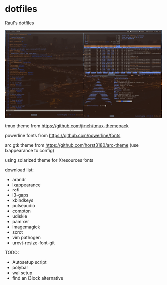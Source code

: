 # dotfiles
Raul's dotfiles

![dotfile-terminal](/images/dotfile-terminal.png)

tmux theme from https://github.com/jimeh/tmux-themepack

powerline fonts from https://github.com/powerline/fonts

arc gtk theme from https://github.com/horst3180/arc-theme (use lxappearance to config)

using solarized theme for Xresources fonts

download list:
- arandr
- lxappearance
- rofi
- i3-gaps
- xbindkeys
- pulseaudio
- compton
- udiskie
- pamixer
- imagemagick
- scrot
- vim pathogen
- urxvt-resize-font-git


TODO: 
- Autosetup script
- polybar
- wal setup
- find an i3lock alternative
